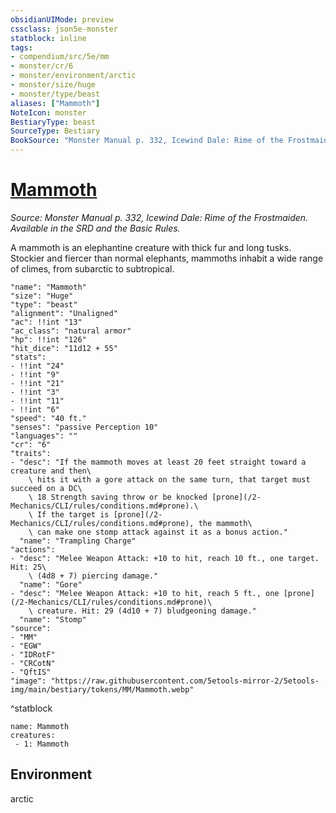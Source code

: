 ```yaml
---
obsidianUIMode: preview
cssclass: json5e-monster
statblock: inline
tags:
- compendium/src/5e/mm
- monster/cr/6
- monster/environment/arctic
- monster/size/huge
- monster/type/beast
aliases: ["Mammoth"]
NoteIcon: monster
BestiaryType: beast
SourceType: Bestiary
BookSource: "Monster Manual p. 332, Icewind Dale: Rime of the Frostmaiden. Available in the SRD and the Basic Rules."
---
```

# [Mammoth](2-Mechanics/CLI/bestiary/beast/mammoth.md)
*Source: Monster Manual p. 332, Icewind Dale: Rime of the Frostmaiden. Available in the SRD and the Basic Rules.*  

A mammoth is an elephantine creature with thick fur and long tusks. Stockier and fiercer than normal elephants, mammoths inhabit a wide range of climes, from subarctic to subtropical.

```statblock
"name": "Mammoth"
"size": "Huge"
"type": "beast"
"alignment": "Unaligned"
"ac": !!int "13"
"ac_class": "natural armor"
"hp": !!int "126"
"hit_dice": "11d12 + 55"
"stats":
- !!int "24"
- !!int "9"
- !!int "21"
- !!int "3"
- !!int "11"
- !!int "6"
"speed": "40 ft."
"senses": "passive Perception 10"
"languages": ""
"cr": "6"
"traits":
- "desc": "If the mammoth moves at least 20 feet straight toward a creature and then\
    \ hits it with a gore attack on the same turn, that target must succeed on a DC\
    \ 18 Strength saving throw or be knocked [prone](/2-Mechanics/CLI/rules/conditions.md#prone).\
    \ If the target is [prone](/2-Mechanics/CLI/rules/conditions.md#prone), the mammoth\
    \ can make one stomp attack against it as a bonus action."
  "name": "Trampling Charge"
"actions":
- "desc": "Melee Weapon Attack: +10 to hit, reach 10 ft., one target. Hit: 25\
    \ (4d8 + 7) piercing damage."
  "name": "Gore"
- "desc": "Melee Weapon Attack: +10 to hit, reach 5 ft., one [prone](/2-Mechanics/CLI/rules/conditions.md#prone)\
    \ creature. Hit: 29 (4d10 + 7) bludgeoning damage."
  "name": "Stomp"
"source":
- "MM"
- "EGW"
- "IDRotF"
- "CRCotN"
- "QftIS"
"image": "https://raw.githubusercontent.com/5etools-mirror-2/5etools-img/main/bestiary/tokens/MM/Mammoth.webp"
```
^statblock

```encounter-table
name: Mammoth
creatures:
 - 1: Mammoth
```

## Environment

arctic